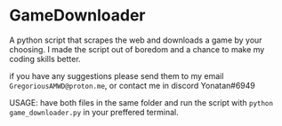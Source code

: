 # GameDownloader
A python script that scrapes the web and downloads a game by your choosing.
I made the script out of boredom and a chance to make my coding skills better.

if you have any suggestions please send them to my email `GregoriousAMWD@proton.me`, or contact me in discord Yonatan#6949

USAGE: have both files in the same folder and run the script with `python game_downloader.py` in your preffered terminal.


